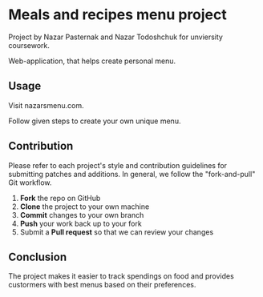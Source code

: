 # Meals and recipes menu project

Project by Nazar Pasternak and Nazar Todoshchuk for unviersity coursework.

Web-application, that helps create personal menu.

## Usage

Visit nazarsmenu.com. 

Follow given steps to create your own unique menu.

## Contribution

Please refer to each project's style and contribution guidelines for submitting patches and additions. In general, we follow the "fork-and-pull" Git workflow.

 1. **Fork** the repo on GitHub
 2. **Clone** the project to your own machine
 3. **Commit** changes to your own branch
 4. **Push** your work back up to your fork
 5. Submit a **Pull request** so that we can review your changes
 
 ## Conclusion 
 
 The project makes it easier to track spendings on food and provides custormers with best menus based on their preferences.
